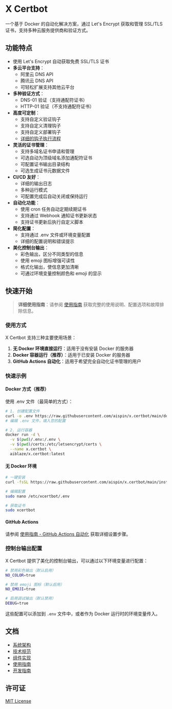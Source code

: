 # X Certbot

一个基于 Docker 的自动化解决方案，通过 Let's Encrypt 获取和管理 SSL/TLS 证书，支持多种云服务提供商和验证方式。

## 功能特点

- 使用 Let's Encrypt 自动获取免费 SSL/TLS 证书
- **多云平台支持**：
  - 阿里云 DNS API
  - 腾讯云 DNS API
  - 可轻松扩展支持其他云平台
- **多种验证方式**：
  - DNS-01 验证（支持通配符证书）
  - HTTP-01 验证（不支持通配符证书）
- **高度可定制**：
  - 支持自定义验证钩子
  - 支持自定义清理钩子
  - 支持自定义部署钩子
  - [详细的钩子执行流程](docs/05-development-guide.md#8-钩子脚本与自动化流程)
- **灵活的证书管理**：
  - 支持多域名证书申请和管理
  - 可选自动为顶级域名添加通配符证书
  - 可配置证书输出目录结构
  - 可选生成证书元数据文件
- **CI/CD 友好**：
  - 详细的输出日志
  - 多种运行模式
  - 可配置完成后自动关闭或保持运行
- **自动化功能**：
  - 使用 cron 任务自动定期续期证书
  - 支持通过 Webhook 通知证书更新状态
  - 支持证书更新后执行自定义脚本
- **简化配置**：
  - 支持通过 .env 文件或环境变量配置
  - 详细的配置说明和错误提示
- **美化控制台输出**：
  - 彩色输出，区分不同类型的信息
  - 使用 emoji 图标增强可读性
  - 格式化输出，使信息更加清晰
  - 可通过环境变量控制颜色和 emoji 的显示

## 快速开始

> **详细使用指南**：请参阅 [使用指南](docs/04-usage-guide.md) 获取完整的使用说明、配置选项和故障排除信息。

### 使用方式

X Certbot 支持三种主要使用场景：

1. **无 Docker 环境直接运行**：适用于没有安装 Docker 的服务器
2. **Docker 容器运行（推荐）**：适用于已安装 Docker 的服务器
3. **GitHub Actions 自动化**：适用于希望完全自动化证书管理的用户

### 快速示例

#### Docker 方式（推荐）

使用 .env 文件（最简单的方式）：

```bash
# 1. 创建配置文件
curl -o .env https://raw.githubusercontent.com/aispin/x.certbot/main/docs/.env.example
# 编辑 .env 文件，填入您的配置

# 2. 运行容器
docker run -d \
  -v $(pwd)/.env:/.env \
  -v $(pwd)/certs:/etc/letsencrypt/certs \
  --name x.certbot \
  aiblaze/x.certbot:latest
```

#### 无 Docker 环境

```bash
# 一键安装
curl -fsSL https://raw.githubusercontent.com/aispin/x.certbot/main/install.sh | sudo bash

# 编辑配置
sudo nano /etc/xcertbot/.env

# 获取证书
sudo xcertbot
```

#### GitHub Actions

请参阅 [使用指南 - GitHub Actions 自动化](docs/04-usage-guide.md#4-场景三github-actions-自动化) 获取详细设置步骤。

### 控制台输出配置

X Certbot 提供了美化的控制台输出，可以通过以下环境变量进行配置：

```bash
# 禁用彩色输出（默认启用）
NO_COLOR=true

# 禁用 emoji 图标（默认启用）
NO_EMOJI=true

# 启用调试输出（默认禁用）
DEBUG=true
```

这些配置可以添加到 `.env` 文件中，或者作为 Docker 运行时的环境变量传入。

## 文档

- [系统架构](docs/01-system-architecture.md)
- [技术规范](docs/02-technical-specifications.md)
- [组件实现](docs/03-component-implementation.md)
- [使用指南](docs/04-usage-guide.md)
- [开发指南](docs/05-development-guide.md)

## 许可证

[MIT License](LICENSE)
